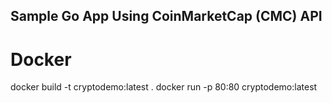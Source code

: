 ## Sample Go App Using CoinMarketCap (CMC) API

# Docker

docker build -t cryptodemo:latest .
docker run -p 80:80 cryptodemo:latest
